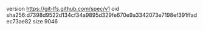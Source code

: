 version https://git-lfs.github.com/spec/v1
oid sha256:d7398d9522d134cf34a9895d329fe670e9a3342073e7198ef391ffadec73ae82
size 9046
